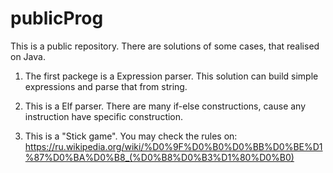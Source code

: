 # publicProg
This is a public repository. There are solutions of some cases, that realised on Java. 


1. The first packege is a Expression parser. This solution can build simple expressions and parse that from string. 

2. This is a Elf parser. There are many if-else constructions, cause any instruction have specific construction.

3. This is a "Stick game". You may check the rules on: https://ru.wikipedia.org/wiki/%D0%9F%D0%B0%D0%BB%D0%BE%D1%87%D0%BA%D0%B8_(%D0%B8%D0%B3%D1%80%D0%B0)
